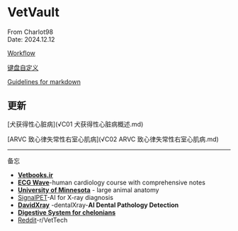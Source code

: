 # VetVault
From Charlot98
<br>Date: 2024.12.12 </br>

[Workflow](Workflow.md)

[键盘自定义](键盘自定义.md)

[Guidelines for markdown](Guidelines_for_markdown.md)

## 更新
[犬获得性心脏病](√C01 犬获得性心脏病概述.md)

[ARVC 致心律失常性右室心肌病](√C02 ARVC 致心律失常性右室心肌病.md)</br>

---
备忘
- **[Vetbooks.ir](http://Vetbooks.ir)**
- **[ECG Wave](https://ecgwaves.com/)**-human cardiology course with comprehensive notes
- **[University of Minnesota](https://pressbooks.umn.edu/largeanimalanatomy/chapter/thorax/)** - large animal anatomy
- [SignalPET](https://www.signalpet.com/products/signalray/)-AI for X-ray diagnosis
- **[DavidXray](https://davidxray.com/dental-x-ray-positioning-guide-canine-incisors-101-103/#)** -dentalXray-**AI Dental Pathology Detection**
- [**Digestive System for chelonians**](https://campus.murraystate.edu/faculty/tderting/anatomyatlas/digestiv.htm)
- [Reddit](https://www.reddit.com/r/VetTech/)-r/VetTech

